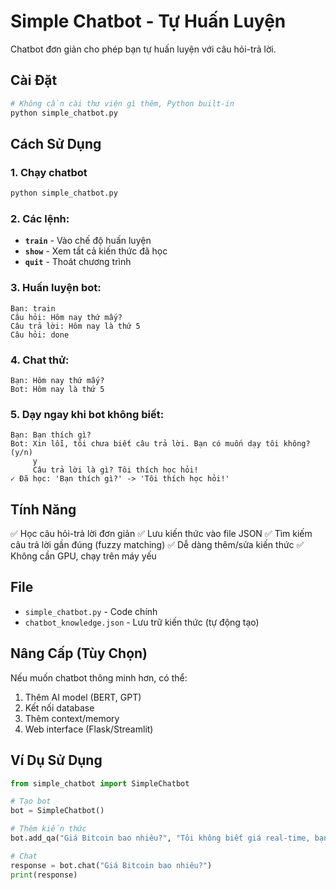 # Simple Chatbot - Tự Huấn Luyện

Chatbot đơn giản cho phép bạn tự huấn luyện với câu hỏi-trả lời.

## Cài Đặt

```bash
# Không cần cài thư viện gì thêm, Python built-in
python simple_chatbot.py
```

## Cách Sử Dụng

### 1. Chạy chatbot
```bash
python simple_chatbot.py
```

### 2. Các lệnh:
- **`train`** - Vào chế độ huấn luyện
- **`show`** - Xem tất cả kiến thức đã học
- **`quit`** - Thoát chương trình

### 3. Huấn luyện bot:
```
Bạn: train
Câu hỏi: Hôm nay thứ mấy?
Câu trả lời: Hôm nay là thứ 5
Câu hỏi: done
```

### 4. Chat thử:
```
Bạn: Hôm nay thứ mấy?
Bot: Hôm nay là thứ 5
```

### 5. Dạy ngay khi bot không biết:
```
Bạn: Bạn thích gì?
Bot: Xin lỗi, tôi chưa biết câu trả lời. Bạn có muốn dạy tôi không? (y/n)
     y
     Câu trả lời là gì? Tôi thích học hỏi!
✓ Đã học: 'Bạn thích gì?' -> 'Tôi thích học hỏi!'
```

## Tính Năng

✅ Học câu hỏi-trả lời đơn giản
✅ Lưu kiến thức vào file JSON
✅ Tìm kiếm câu trả lời gần đúng (fuzzy matching)
✅ Dễ dàng thêm/sửa kiến thức
✅ Không cần GPU, chạy trên máy yếu

## File

- `simple_chatbot.py` - Code chính
- `chatbot_knowledge.json` - Lưu trữ kiến thức (tự động tạo)

## Nâng Cấp (Tùy Chọn)

Nếu muốn chatbot thông minh hơn, có thể:
1. Thêm AI model (BERT, GPT)
2. Kết nối database
3. Thêm context/memory
4. Web interface (Flask/Streamlit)

## Ví Dụ Sử Dụng

```python
from simple_chatbot import SimpleChatbot

# Tạo bot
bot = SimpleChatbot()

# Thêm kiến thức
bot.add_qa("Giá Bitcoin bao nhiêu?", "Tôi không biết giá real-time, bạn check Binance nhé!")

# Chat
response = bot.chat("Giá Bitcoin bao nhiêu?")
print(response)
```
